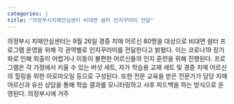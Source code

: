 ```yaml
---
categories: j
title: "의정부시치매안심센터 비대면 쉼터 인지꾸러미 전달"
---
```

의정부시 치매안심센터는 9월 26일 경증 치매 어르신 80명을 대상으로 비대면 쉼터 프로그램 운영을 위해 각 권역별로 인지꾸러미를 전달한다고 밝혔다. 이는 코로나19 장기화로 인해 외출이 어렵거나 이동이 불편한 어르신들의 인지 훈련을 위해 진행된다. 프로그램은 각 가정에서 키울 수 있는 버섯 세트, 자가 학습용 교재 세트 및 경증 치매 어르신의 힐링을 위한 아로마오일 등으로 구성된다. 또한 전문 교육을 받은 전문가가 담당 치매 어르신과 유선 상담을 통해 학습 결과를 모니터링하고 사후 피드백을 하는 방식으로 운영된다. 의정부시에 거주